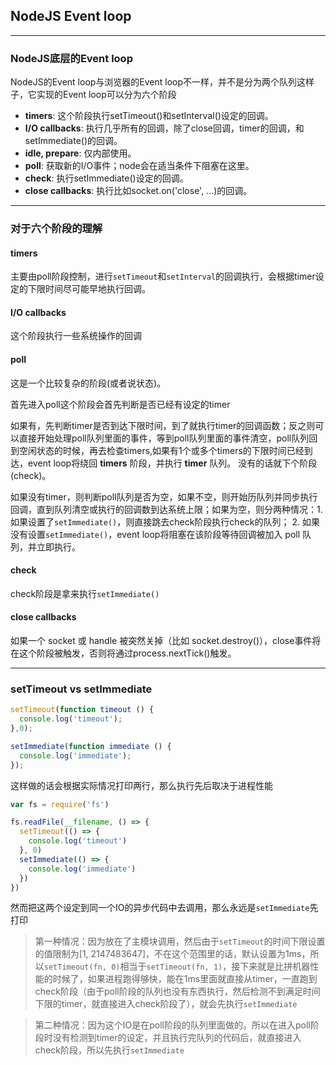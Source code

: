 ## NodeJS Event loop

---

### NodeJS底层的Event loop

NodeJS的Event loop与浏览器的Event loop不一样，并不是分为两个队列这样子，它实现的Event loop可以分为六个阶段

- **timers**: 这个阶段执行setTimeout()和setInterval()设定的回调。
- **I/O callbacks**: 执行几乎所有的回调，除了close回调，timer的回调，和setImmediate()的回调。
- **idle, prepare**: 仅内部使用。
- **poll**: 获取新的I/O事件；node会在适当条件下阻塞在这里。
- **check**: 执行setImmediate()设定的回调。
- **close callbacks**: 执行比如socket.on('close', ...)的回调。

---

### 对于六个阶段的理解

#### timers

主要由poll阶段控制，进行`setTimeout`和`setInterval`的回调执行，会根据timer设定的下限时间尽可能早地执行回调。


#### I/O callbacks

这个阶段执行一些系统操作的回调


#### poll

这是一个比较复杂的阶段(或者说状态)。

首先进入poll这个阶段会首先判断是否已经有设定的timer

如果有，先判断timer是否到达下限时间，到了就执行timer的回调函数；反之则可以直接开始处理poll队列里面的事件，等到poll队列里面的事件清空，poll队列回到空闲状态的时候，再去检查timers,如果有1个或多个timers的下限时间已经到达，event loop将绕回 **timers** 阶段，并执行 **timer** 队列。 没有的话就下个阶段(check)。

如果没有timer，则判断poll队列是否为空，如果不空，则开始历队列并同步执行回调，直到队列清空或执行的回调数到达系统上限；如果为空，则分两种情况：1. 如果设置了`setImmediate()`，则直接跳去check阶段执行check的队列； 2. 如果没有设置`setImmediate()`，event loop将阻塞在该阶段等待回调被加入 poll 队列，并立即执行。


#### check

check阶段是拿来执行`setImmediate()`


#### close callbacks

如果一个 socket 或 handle 被突然关掉（比如 socket.destroy()），close事件将在这个阶段被触发，否则将通过process.nextTick()触发。


---

### setTimeout vs setImmediate

``` javascript
setTimeout(function timeout () {
  console.log('timeout');
},0);

setImmediate(function immediate () {
  console.log('immediate');
});
```

这样做的话会根据实际情况打印两行，那么执行先后取决于进程性能


``` javascript
var fs = require('fs')

fs.readFile(__filename, () => {
  setTimeout(() => {
    console.log('timeout')
  }, 0)
  setImmediate(() => {
    console.log('immediate')
  })
})
```

然而把这两个设定到同一个IO的异步代码中去调用，那么永远是`setImmediate`先打印


> 第一种情况：因为放在了主模块调用，然后由于`setTimeout`的时间下限设置的值限制为[1, 2147483647]，不在这个范围里的话，默认设置为1ms，所以`setTimeout(fn, 0)`相当于`setTimeout(fn, 1)`，接下来就是比拼机器性能的时候了，如果进程跑得够快，能在1ms里面就直接从timer，一直跑到check阶段（由于poll阶段的队列也没有东西执行，然后检测不到满足时间下限的timer，就直接进入check阶段了），就会先执行`setImmediate`

> 第二种情况：因为这个IO是在poll阶段的队列里面做的。所以在进入poll阶段时没有检测到timer的设定，并且执行完队列的代码后，就直接进入check阶段，所以先执行`setImmediate`
